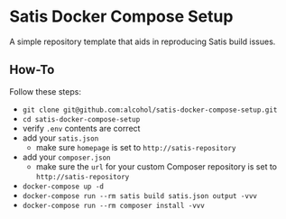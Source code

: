 # Satis Docker Compose Setup

A simple repository template that aids in reproducing Satis build issues.

## How-To

Follow these steps:

- `git clone git@github.com:alcohol/satis-docker-compose-setup.git`
- `cd satis-docker-compose-setup`
- verify `.env` contents are correct
- add your `satis.json`
  - make sure `homepage` is set to `http://satis-repository`
- add your `composer.json`
  - make sure the `url` for your custom Composer repository is set to `http://satis-repository`
- `docker-compose up -d`
- `docker-compose run --rm satis build satis.json output -vvv`
- `docker-compose run --rm composer install -vvv`
